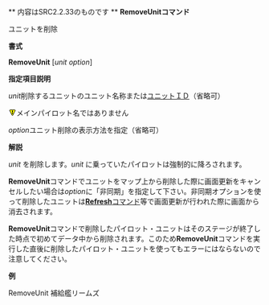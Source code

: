** 内容はSRC2.2.33のものです **
**RemoveUnitコマンド**

ユニットを削除

**書式**

**RemoveUnit** [*unit option*]

**指定項目説明**

*unit*削除するユニットのユニット名称または[ユニットＩＤ](ユニットＩＤ.md)（省略可）

![](../images/bm0.gif)メインパイロット名ではありません

*option*ユニット削除の表示方法を指定（省略可）

**解説**

*unit* を削除します。*unit* に乗っていたパイロットは強制的に降ろされます。

**RemoveUnit**コマンドでユニットをマップ上から削除した際に画面更新をキャンセルしたい場合は*option*に「非同期」を指定して下さい。非同期オプションを使って削除したユニットは[**Refresh**コマンド](Refreshコマンド.md)等で画面更新が行われた際に画面から消去されます。

**RemoveUnit**コマンドで削除したパイロット・ユニットはそのステージが終了した時点で初めてデータ中から削除されます。このため**RemoveUnit**コマンドを実行した直後に削除したパイロット・ユニットを使ってもエラーにはならないので注意してください。

**例**

RemoveUnit 補給艦リームズ
